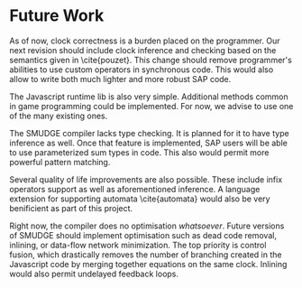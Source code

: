 # Future Work

As of now, clock correctness is a burden placed
on the programmer. Our next revision should include clock
inference and checking based on the semantics
given in \cite{pouzet}. This change should remove programmer's
abilities to use custom operators in synchronous code.
This would also allow to write both much lighter and more
robust SAP code.

The Javascript runtime lib is also very simple. Additional
methods common in game programming could be implemented.
For now, we advise to use one of the many existing ones.

The SMUDGE compiler lacks type checking. It is planned for
it to have type inference as well. Once that feature is
implemented, SAP users will be able to use parameterized
sum types in code. This also would permit more powerful
pattern matching.

Several quality of life improvements are also possible.
These include infix operators support as well as aforementioned
inference. A language extension for supporting automata \cite{automata}
would also be very benificient as part of this project.


Right now, the compiler does no optimisation *whatsoever*.
Future versions of SMUDGE should implement optimisation
such as dead code removal, inlining, or data-flow network minimization.
The top priority is control fusion, which drastically removes
the number of branching created in the Javascript code by
merging together equations on the same clock. Inlining
would also permit undelayed feedback loops.